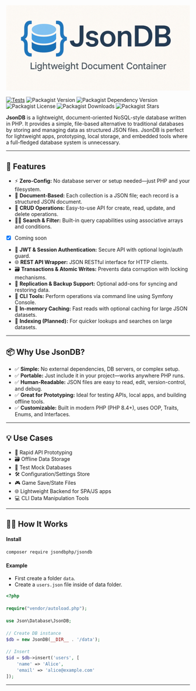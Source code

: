 ![JsonDB](/art/jsondb.png)

[![Tests](https://github.com/CodeWithSushil/json-db/actions/workflows/tests.yml/badge.svg)](https://github.com/CodeWithSushil/json-db/actions/workflows/tests.yml)
![Packagist Version](https://img.shields.io/packagist/v/jsondbphp/jsondb?style=flat&logo=composer&logoColor=%23fff)
![Packagist Dependency Version](https://img.shields.io/packagist/dependency-v/jsondbphp/jsondb/php?style=flat&logo=php&logoColor=blue&label=PHP&color=lime)
![Packagist License](https://img.shields.io/packagist/l/jsondbphp/Jsondb?style=flat&label=License&color=blue)
![Packagist Downloads](https://img.shields.io/packagist/dt/jsondbphp/Jsondb?style=flat&label=Downloads&color=blue)
![Packagist Stars](https://img.shields.io/packagist/stars/jsondbphp/jsondb?style=flat&logo=packagist&logoColor=%23ffffff&label=%F0%9F%8C%9F%20Stars)


**JsonDB** is a lightweight, document-oriented NoSQL-style database written in PHP. It provides a simple, file-based alternative to traditional databases by storing and managing data as structured JSON files. JsonDB is perfect for lightweight apps, prototyping, local storage, and embedded tools where a full-fledged database system is unnecessary.

---

## 🚀 Features

- ⚡ **Zero-Config:** No database server or setup needed—just PHP and your filesystem.
- 🧩 **Document-Based:** Each collection is a JSON file; each record is a structured JSON document.
- 🧪 **CRUD Operations:** Easy-to-use API for create, read, update, and delete operations.
- 🕵️‍♂️ **Search & Filter:** Built-in query capabilities using associative arrays and conditions.
- [x] Coming soon
- 🔐 **JWT & Session Authentication:** Secure API with optional login/auth guard.
- 🌐 **REST API Wrapper:** JSON RESTful interface for HTTP clients.
- 🗃️ **Transactions & Atomic Writes:** Prevents data corruption with locking mechanisms.
- 🔁 **Replication & Backup Support:** Optional add-ons for syncing and restoring data.
- 🧰 **CLI Tools:** Perform operations via command line using Symfony Console.
- 🧠 **In-memory Caching:** Fast reads with optional caching for large JSON datasets.
- 🧾 **Indexing (Planned):** For quicker lookups and searches on large datasets.

---

## 📦 Why Use JsonDB?

- ✅ **Simple:** No external dependencies, DB servers, or complex setup.
- ✅ **Portable:** Just include it in your project—works anywhere PHP runs.
- ✅ **Human-Readable:** JSON files are easy to read, edit, version-control, and debug.
- ✅ **Great for Prototyping:** Ideal for testing APIs, local apps, and building offline tools.
- ✅ **Customizable:** Built in modern PHP (PHP 8.4+), uses OOP, Traits, Enums, and Interfaces.

---

## 💡 Use Cases

- 🔧 Rapid API Prototyping
- 🗃 Offline Data Storage
- 🧪 Test Mock Databases
- 🛠 Configuration/Settings Store
- 🎮 Game Save/State Files
- 🌐 Lightweight Backend for SPA/JS apps
- 💻 CLI Data Manipulation Tools

---

## 🧑‍💻 How It Works

#### Install

```bash
composer require jsondbphp/jsondb
```

#### Example

- First create a folder `data`.
- Create a `users.json` file inside of data folder.

```php
<?php

require("vendor/autoload.php");

use Json\Database\JsonDB;

// Create DB instance
$db = new JsonDB(__DIR__ . '/data');

// Insert
$id = $db->insert('users', [
    'name' => 'Alice',
    'email' => 'alice@example.com'
]);

```

---
